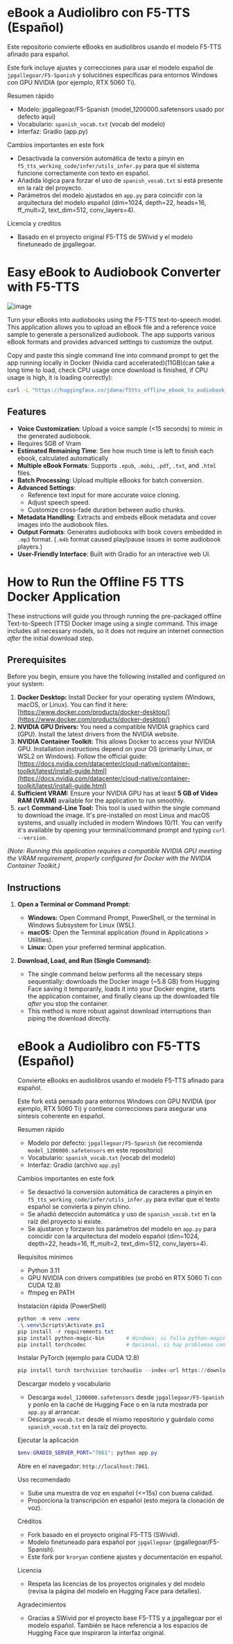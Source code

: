 # eBook a Audiolibro con F5-TTS (Español)

Este repositorio convierte eBooks en audiolibros usando el modelo F5-TTS afinado para español.

Este fork incluye ajustes y correcciones para usar el modelo español de `jpgallegoar/F5-Spanish` y soluciónes específicas para entornos Windows con GPU NVIDIA (por ejemplo, RTX 5060 Ti).

Resumen rápido
- Modelo: jpgallegoar/F5-Spanish (model_1200000.safetensors usado por defecto aquí)
- Vocabulario: `spanish_vocab.txt` (vocab del modelo)
- Interfaz: Gradio (app.py)

Cambios importantes en este fork
- Desactivada la conversión automática de texto a pinyin en `f5_tts_working_code/infer/utils_infer.py` para que el sistema funcione correctamente con texto en español.
- Añadida lógica para forzar el uso de `spanish_vocab.txt` si está presente en la raíz del proyecto.
- Parámetros del modelo ajustados en `app.py` para coincidir con la arquitectura del modelo español (dim=1024, depth=22, heads=16, ff_mult=2, text_dim=512, conv_layers=4).

Licencia y creditos
- Basado en el proyecto original F5-TTS de SWivid y el modelo finetuneado de jpgallegoar.
# Easy eBook to Audiobook Converter with F5-TTS

![image](https://github.com/user-attachments/assets/d286b6e4-7a73-4e9d-88af-dc910652d743)


Turn your eBooks into audiobooks using the F5-TTS text-to-speech model. This application allows you to upload an eBook file and a reference voice sample to generate a personalized audiobook. The app supports various eBook formats and provides advanced settings to customize the output.

Copy and paste this single command line into command prompt to get the app running locally in Docker (Nvidia card accelerated)(11GB)(can take a long time to load, check CPU usage once download is finished, if CPU usage is high, it is loading correctly):

```bash
curl -L "https://huggingface.co/jdana/f5tts_offline_ebook_to_audiobook_Docker_image/resolve/main/f5tts-app-preloaded_2025-05-29.tar" -o f5tts-app-preloaded_2025-05-29.tar && docker load < f5tts-app-preloaded_2025-05-29.tar && docker tag 21fad7b5127e f5tts:latest && docker run --rm -it --gpus all -p 7860:7860 f5tts:latest && del f5tts-app-preloaded_2025-05-29.tar

```

## Features

- **Voice Customization**: Upload a voice sample (<15 seconds) to mimic in the generated audiobook.
- Requires 5GB of Vram
- **Estimated Remaining Time**: See how much time is left to finish each ebook, calculated automatically
- **Multiple eBook Formats**: Supports `.epub`, `.mobi`, `.pdf`, `.txt`, and `.html` files.
- **Batch Processing**: Upload multiple eBooks for batch conversion.
- **Advanced Settings**:
  - Reference text input for more accurate voice cloning.
  - Adjust speech speed.
  - Customize cross-fade duration between audio chunks.
- **Metadata Handling**: Extracts and embeds eBook metadata and cover images into the audiobook files.
- **Output Formats**: Generates audiobooks with book covers embedded in `.mp3` format. (`.m4b` format caused play/pause issues in some audiobook players.)
- **User-Friendly Interface**: Built with Gradio for an interactive web UI.

# How to Run the Offline F5 TTS Docker Application

These instructions will guide you through running the pre-packaged offline Text-to-Speech (TTS) Docker image using a single command. This image includes all necessary models, so it does not require an internet connection *after* the initial download step.

## Prerequisites

Before you begin, ensure you have the following installed and configured on your system:

1.  **Docker Desktop:** Install Docker for your operating system (Windows, macOS, or Linux). You can find it here: [https://www.docker.com/products/docker-desktop/](https://www.docker.com/products/docker-desktop/)
2.  **NVIDIA GPU Drivers:** You need a compatible NVIDIA graphics card (GPU). Install the latest drivers from the NVIDIA website.
3.  **NVIDIA Container Toolkit:** This allows Docker to access your NVIDIA GPU. Installation instructions depend on your OS (primarily Linux, or WSL2 on Windows). Follow the official guide: [https://docs.nvidia.com/datacenter/cloud-native/container-toolkit/latest/install-guide.html](https://docs.nvidia.com/datacenter/cloud-native/container-toolkit/latest/install-guide.html)
4.  **Sufficient VRAM:** Ensure your NVIDIA GPU has at least **5 GB of Video RAM (VRAM)** available for the application to run smoothly.
5.  **`curl` Command-Line Tool:** This tool is used within the single command to download the image. It's pre-installed on most Linux and macOS systems, and usually included in modern Windows 10/11. You can verify it's available by opening your terminal/command prompt and typing `curl --version`.

*(Note: Running this application requires a compatible NVIDIA GPU meeting the VRAM requirement, properly configured for Docker with the NVIDIA Container Toolkit.)*

## Instructions

1.  **Open a Terminal or Command Prompt:**
    * **Windows:** Open Command Prompt, PowerShell, or the terminal in Windows Subsystem for Linux (WSL).
    * **macOS:** Open the Terminal application (found in Applications > Utilities).
    * **Linux:** Open your preferred terminal application.

2.  **Download, Load, and Run (Single Command):**
    * The single command below performs all the necessary steps sequentially: downloads the Docker image (~5.8 GB) from Hugging Face saving it temporarily, loads it into your Docker engine, starts the application container, and finally cleans up the downloaded file *after* you stop the container.
    * This method is more robust against download interruptions than piping the download directly.
    # eBook a Audiolibro con F5-TTS (Español)

    Convierte eBooks en audiolibros usando el modelo F5-TTS afinado para español.

    Este fork está pensado para entornos Windows con GPU NVIDIA (por ejemplo, RTX 5060 Ti) y contiene correcciones para asegurar una síntesis coherente en español.

    Resumen rápido
    - Modelo por defecto: `jpgallegoar/F5-Spanish` (se recomienda `model_1200000.safetensors` en este repositorio)
    - Vocabulario: `spanish_vocab.txt` (vocab del modelo)
    - Interfaz: Gradio (archivo `app.py`)

    Cambios importantes en este fork
    - Se desactivó la conversión automática de caracteres a pinyin en `f5_tts_working_code/infer/utils_infer.py` para evitar que el texto español se convierta a pinyin chino.
    - Se añadió detección automática y uso de `spanish_vocab.txt` en la raíz del proyecto si existe.
    - Se ajustaron y forzaron los parámetros del modelo en `app.py` para coincidir con la arquitectura del modelo español (dim=1024, depth=22, heads=16, ff_mult=2, text_dim=512, conv_layers=4).

    Requisitos mínimos
    - Python 3.11
    - GPU NVIDIA con drivers compatibles (se probó en RTX 5060 Ti con CUDA 12.8)
    - ffmpeg en PATH

    Instalación rápida (PowerShell)

    ```powershell
    python -m venv .venv
    .\.venv\Scripts\Activate.ps1
    pip install -r requirements.txt
    pip install python-magic-bin       # Windows: si falla python-magic
    pip install torchcodec             # Opcional, si hay problemas con torchaudio/TorchCodec
    ```

    Instalar PyTorch (ejemplo para CUDA 12.8)

    ```powershell
    pip install torch torchvision torchaudio --index-url https://download.pytorch.org/whl/cu128
    ```

    Descargar modelo y vocabulario
    - Descarga `model_1200000.safetensors` desde `jpgallegoar/F5-Spanish` y ponlo en la caché de Hugging Face o en la ruta mostrada por `app.py` al arrancar.
    - Descarga `vocab.txt` desde el mismo repositorio y guárdalo como `spanish_vocab.txt` en la raíz del proyecto.

    Ejecutar la aplicación

    ```powershell
    $env:GRADIO_SERVER_PORT="7861"; python app.py
    ```

    Abre en el navegador: `http://localhost:7861`.

    Uso recomendado
    - Sube una muestra de voz en español (<=15s) con buena calidad.
    - Proporciona la transcripción en español (esto mejora la clonación de voz).

    Créditos
    - Fork basado en el proyecto original F5-TTS (SWivid).
    - Modelo finetuneado para español por `jpgallegoar` (jpgallegoar/F5-Spanish).
    - Este fork por `kroryan` contiene ajustes y documentación en español.

    Licencia
    - Respeta las licencias de los proyectos originales y del modelo (revisa la página del modelo en Hugging Face para detalles).

    Agradecimientos
    - Gracias a SWivid por el proyecto base F5-TTS y a jpgallegoar por el modelo español. También se hace referencia a los espacios de Hugging Face que inspiraron la interfaz original.
